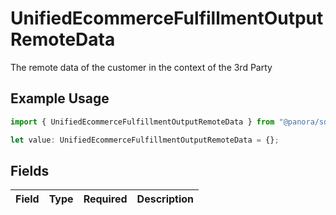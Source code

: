 # UnifiedEcommerceFulfillmentOutputRemoteData

The remote data of the customer in the context of the 3rd Party

## Example Usage

```typescript
import { UnifiedEcommerceFulfillmentOutputRemoteData } from "@panora/sdk/models/components";

let value: UnifiedEcommerceFulfillmentOutputRemoteData = {};
```

## Fields

| Field       | Type        | Required    | Description |
| ----------- | ----------- | ----------- | ----------- |